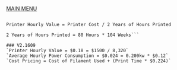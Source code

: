 [MAIN MENU](/README.md)

```Cost Pricing = Cost of Filament Used + (Print Time * (Average Hourly Power Consumption + Printer Hourly Value))

Printer Hourly Value = Printer Cost / 2 Years of Hours Printed

2 Years of Hours Printed = 80 Hours * 104 Weeks```

### V2.1609
`Printer Hourly Value = $0.18 = $1500 / 8,320`
`Average Hourly Power Consumption = $0.024 = 0.200kw * $0.12`
`Cost Pricing = Cost of Filament Used + (Print Time * $0.224)`
